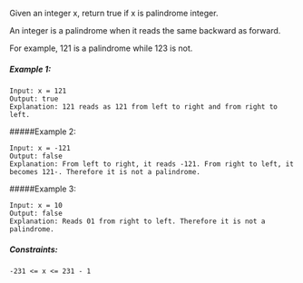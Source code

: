 Given an integer x, return true if x is palindrome integer.

An integer is a palindrome when it reads the same backward as forward.

For example, 121 is a palindrome while 123 is not.
 

##### Example 1:
```
Input: x = 121
Output: true
Explanation: 121 reads as 121 from left to right and from right to left.
```
#####Example 2:
```
Input: x = -121
Output: false
Explanation: From left to right, it reads -121. From right to left, it becomes 121-. Therefore it is not a palindrome.
```
#####Example 3:
```
Input: x = 10
Output: false
Explanation: Reads 01 from right to left. Therefore it is not a palindrome.
 ```

##### Constraints:

`-231 <= x <= 231 - 1`

